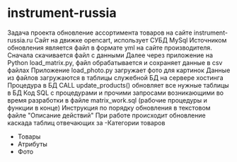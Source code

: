 # instrument-russia
Задача проекта обновление ассортимента товаров на сайте instrument-russia.ru
Сайт на движке opencart, использует СУБД MySql
Источником обновления является файл в формате yml на сайте производителя.
Сначала скачивается файл с данными
Далее через приложение на Python load_matrix.py, файл обрабатывается и сохраняет данные в csv файлах
Приложение load_photo.py загружает фото для картинок
Данные из файлов загружаются в таблицы служебной БД на сервере хостинга
Процедура в БД CALL update_products() обновляет все нужные таблицы в БД
Код SQL с процедурами и прочими запросами возникающими во время разработки в файле matrix_work.sql (рабочие процедуры и функции в конце)
Инструкция по порядку обновления в текстовом файле "Описание действий"
При работе происходит обновление каскада таблиц отвечающих за
-Категории товаров
- Товары
- Атрибуты
- Фото
